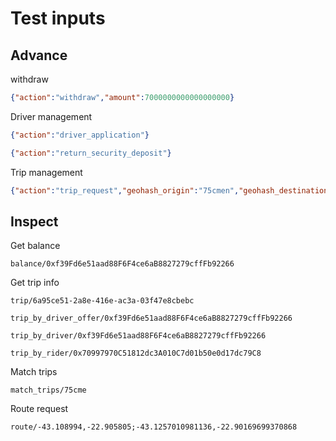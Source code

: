 # Test inputs

## Advance

withdraw

```json
{"action":"withdraw","amount":7000000000000000000}
```

Driver management

```json
{"action":"driver_application"}
```

```json
{"action":"return_security_deposit"}
```

Trip management

```json
{"action":"trip_request","geohash_origin":"75cmen","geohash_destination":"75cmdw","trip_commitment":"abcde12345","distance":10000,"timeout":300}
```


## Inspect

Get balance

```
balance/0xf39Fd6e51aad88F6F4ce6aB8827279cffFb92266
```

Get trip info

```
trip/6a95ce51-2a8e-416e-ac3a-03f47e8cbebc
```

```
trip_by_driver_offer/0xf39Fd6e51aad88F6F4ce6aB8827279cffFb92266
```

```
trip_by_driver/0xf39Fd6e51aad88F6F4ce6aB8827279cffFb92266
```

```
trip_by_rider/0x70997970C51812dc3A010C7d01b50e0d17dc79C8
```

Match trips

```
match_trips/75cme
```

Route request

```
route/-43.108994,-22.905805;-43.1257010981136,-22.90169699370868
```